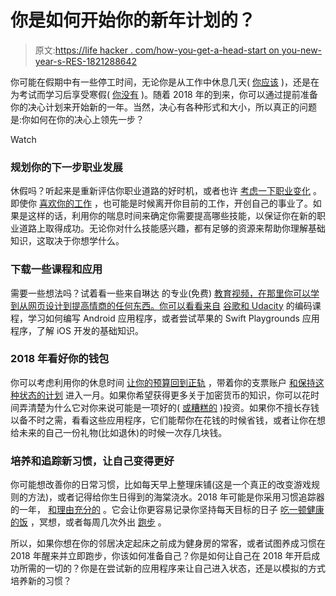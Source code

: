 # 你是如何开始你的新年计划的？

> 原文:[https://life hacker . com/how-you-get-a-head-start on you-new-year-s-RES-1821288642](https://lifehacker.com/how-are-you-getting-a-head-start-on-your-new-year-s-res-1821288642)

你可能在假期中有一些停工时间，无论你是从工作中休息几天( [你应该](http://gawker.com/reminder-take-your-vacation-days-idiots-1624370255) )，还是在为考试而学习后享受寒假( [你没有](https://lifehacker.com/improve-your-test-scores-with-the-hard-start-jump-to-e-1790599531) )。随着 2018 年的到来，你可以通过提前准备你的决心计划来开始新的一年。当然，决心有各种形式和大小，所以真正的问题是:你如何在你的决心上领先一步？

Watch

### **规划你的下一步职业发展**

休假吗？听起来是重新评估你职业道路的好时机，或者也许 [考虑一下职业变化](https://lifehacker.com/how-to-prepare-for-a-big-career-change-1821024455) 。即使你 [喜欢你的工作](https://lifehacker.com/how-to-know-when-its-time-to-quit-a-job-you-like-1796843063) ，也可能是时候离开你目前的工作，开创自己的事业了。如果是这样的话，利用你的喘息时间来确定你需要提高哪些技能，以保证你在新的职业道路上取得成功。无论你对什么技能感兴趣，都有足够的资源来帮助你理解基础知识，这取决于你想学什么。

### **下载一些课程和应用**

需要一些想法吗？试着看一些来自琳达 的专业(免费) [教育视频，在那里你可以学到从网页设计到提高情商的任何东西。你可以看看来自](https://lifehacker.com/here-s-how-to-access-lynda-s-learning-database-for-free-1820761688) [谷歌和 Udacity](https://lifehacker.com/google-and-udacity-team-up-to-teach-the-basics-of-andro-1782436322) 的编码课程，学习如何编写 Android 应用程序，或者尝试苹果的 Swift Playgrounds 应用程序，了解 iOS 开发的基础知识。

### **2018 年看好你的钱包**

你可以考虑利用你的休息时间 [让你的预算回到正轨](https://twocents.lifehacker.com/whats-your-2018-money-goal-1821064068) ，带着你的支票账户 [和保持这种状态的计划](https://twocents.lifehacker.com/the-best-advice-for-saving-as-much-as-you-can-1821196524) 进入一月。如果你希望获得更多关于加密货币的知识，你可以花时间弄清楚为什么它对你来说可能是一项好的( [或糟糕的](https://twocents.lifehacker.com/bitcoin-is-not-a-good-way-to-get-started-with-investing-1821013547) )投资。如果你不擅长存钱以备不时之需，看看这些应用程序，它们能帮你在花钱的时候省钱，或者让你在想给未来的自己一份礼物(比如退休)的时候一次存几块钱。

### **培养和追踪新习惯，让自己变得更好**

你可能想改善你的日常习惯，比如每天早上整理床铺(这是一个真正的改变游戏规则的方法)，或者记得给你生日得到的海棠浇水。2018 年可能是你采用习惯追踪器的一年， [和理由充分的](https://lifehacker.com/why-you-should-be-tracking-your-habits-and-how-to-do-i-1702100388) 。它会让你更容易记录你坚持每天目标的日子 [吃一顿健康的饭](https://lifehacker.com/diet-tracker-showdown-myfitnesspal-vs-lose-it-1792754350) ，冥想，或者每周几次外出 [跑步](https://vitals.lifehacker.com/everything-you-need-to-know-to-start-running-1787655831) 。

所以，如果你想在你的邻居决定起床之前成为健身房的常客，或者试图养成习惯在 2018 年醒来并立即跑步，你该如何准备自己？你是如何让自己在 2018 年开启成功所需的一切的？你是在尝试新的应用程序来让自己进入状态，还是以模拟的方式培养新的习惯？